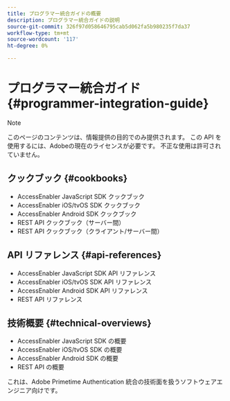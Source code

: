 ```yaml
---
title: プログラマー統合ガイドの概要
description: プログラマー統合ガイドの説明
source-git-commit: 326f97d058646795cab5d062fa5b980235f7da37
workflow-type: tm+mt
source-wordcount: '117'
ht-degree: 0%

---
```




# プログラマー統合ガイド {#programmer-integration-guide}


>[!NOTE]
>
>このページのコンテンツは、情報提供の目的でのみ提供されます。 この API を使用するには、Adobeの現在のライセンスが必要です。 不正な使用は許可されていません。

## クックブック {#cookbooks}

* AccessEnabler JavaScript SDK クックブック 
* AccessEnabler iOS/tvOS SDK クックブック
* AccessEnabler Android SDK クックブック
* REST API クックブック（サーバー間）
* REST API クックブック（クライアント/サーバー間）

## API リファレンス {#api-references}

* AccessEnabler JavaScript SDK API リファレンス
* AccessEnabler iOS/tvOS SDK API リファレンス
* AccessEnabler Android SDK API リファレンス
* REST API リファレンス

## 技術概要 {#technical-overviews}

* AccessEnabler JavaScript SDK の概要
* AccessEnabler iOS/tvOS SDK の概要
* AccessEnabler Android SDK の概要
* REST API の概要

これは、Adobe Primetime Authentication 統合の技術面を扱うソフトウェアエンジニア向けです。

<!--

>[!MORELIKETHIS]
>
>* Entitlement Flow
>* Programmer Use Cases
>* Error Reporting
>* Identifying Protected Resources
>* Temp Pass
>* Integrating the Media Token Verifier
>* User Metadata
>* Tracking Data in Adobe Primetime authentication
-->